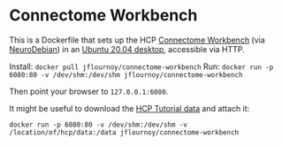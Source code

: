 # Connectome Workbench

This is a Dockerfile that sets up the HCP [Connectome Workbench](https://humanconnectome.org/software/connectome-workbench) (via [NeuroDebian](https://neuro.debian.net/pkgs/connectome-workbench.html)) in an [Ubuntu 20.04 desktop](https://hub.docker.com/r/dorowu/ubuntu-desktop-lxde-vnc/), accessible via HTTP.

Install: `docker pull jflournoy/connectome-workbench`
Run: `docker run -p 6080:80 -v /dev/shm:/dev/shm jflournoy/connectome-workbench`

Then point your browser to `127.0.0.1:6080`.

It might be useful to download the [HCP Tutorial data](https://balsa.wustl.edu/study/kN3mg) and attach it:

```
docker run -p 6080:80 -v /dev/shm:/dev/shm -v /location/of/hcp/data:/data jflournoy/connectome-workbench
```